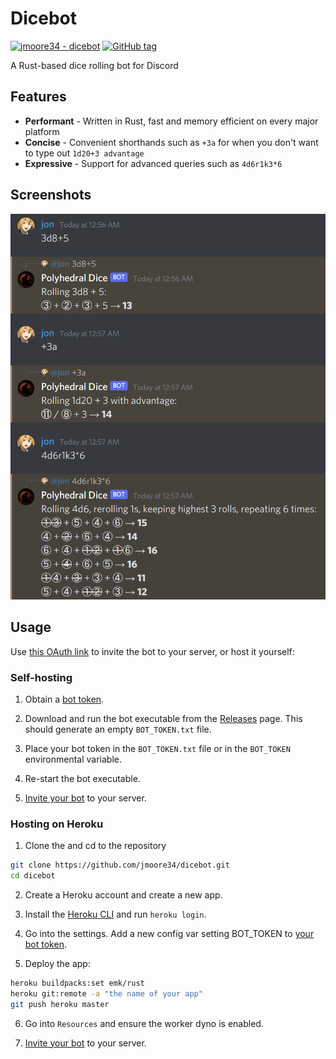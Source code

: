 # Dicebot
[![jmoore34 - dicebot](https://img.shields.io/static/v1?label=jmoore34&message=dicebot&color=blue&logo=github)](https://github.com/jmoore34/dicebot "Go to GitHub repo")
[![GitHub tag](https://img.shields.io/github/tag/jmoore34/dicebot?include_prereleases=&sort=semver&color=blue)](https://github.com/jmoore34/dicebot/releases/)

A Rust-based dice rolling bot for Discord

## Features
* **Performant** - Written in Rust, fast and memory efficient on every major platform
* **Concise** - Convenient shorthands such as `+3a` for when you don't want to type out `1d20+3 advantage`
* **Expressive** - Support for advanced queries such as `4d6r1k3*6`

## Screenshots
![Screenshot of example commands](img/screenshot.png)

## Usage

Use [this OAuth link](https://discord.com/api/oauth2/authorize?client_id=938159771851305020&permissions=274877910080&scope=bot) to invite the bot to your server, or host it yourself:

### Self-hosting

1. Obtain a [bot token](https://discordpy.readthedocs.io/en/stable/discord.html).

2. Download and run the bot executable from the [Releases](https://github.com/jmoore34/dicebot/releases/) page. This should generate an empty `BOT_TOKEN.txt` file.

3. Place your bot token in the `BOT_TOKEN.txt` file or in the `BOT_TOKEN` environmental variable.

4. Re-start the bot executable.

5. [Invite your bot](https://discordpy.readthedocs.io/en/stable/discord.html#inviting-your-bot) to your server.

### Hosting on Heroku

1. Clone the and cd to the repository
```bash
git clone https://github.com/jmoore34/dicebot.git
cd dicebot
```

2. Create a Heroku account and create a new app.

3. Install the [Heroku CLI](https://devcenter.heroku.com/articles/heroku-cli) and run `heroku login`.
   
4. Go into the settings. Add a new config var setting BOT_TOKEN to [your bot token](https://discordpy.readthedocs.io/en/stable/discord.html).

5. Deploy the app:
```bash
heroku buildpacks:set emk/rust
heroku git:remote -a "the name of your app"
git push heroku master
```

6. Go into `Resources` and ensure the worker dyno is enabled.

7. [Invite your bot](https://discordpy.readthedocs.io/en/stable/discord.html#inviting-your-bot) to your server.
